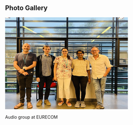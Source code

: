 <section id="gallery">
  <h2>Photo Gallery</h2>
    <img src="/assets/img/Group_img.jpg" alt="Photo" width="400" height="300">
  <p>Audio group at EURECOM</p>
</section>
